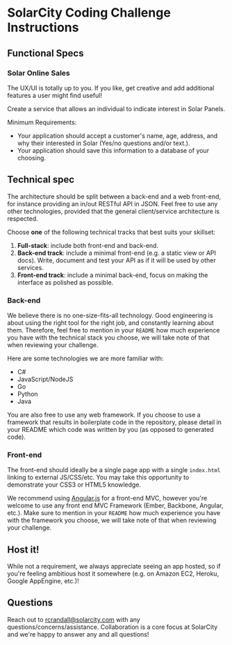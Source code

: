 SolarCity Coding Challenge Instructions
=======================================

Functional Specs
----------------

### Solar Online Sales

The UX/UI is totally up to you. If you like, get creative and add additional
features a user might find useful!

Create a service that allows an individual to indicate interest in Solar Panels.

Minimum Requirements:
* Your application should accept a customer's name, age, address, and why their interested in Solar (Yes/no questions and/or text.).
* Your application should save this information to a database of your choosing.


Technical spec
--------------

The architecture should be split between a back-end and a web front-end, for
instance providing an in/out RESTful API in JSON. Feel free to use any other
technologies, provided that the general client/service architecture is
respected.

Choose **one** of the following technical tracks that best suits your skillset:

1. **Full-stack**: include both front-end and back-end.
2. **Back-end track**: include a minimal front-end (e.g. a static view or API docs). Write, document and test your API as if it will be used by other services.
3. **Front-end track**: include a minimal back-end, focus on making the interface as polished as possible.

### Back-end

We believe there is no one-size-fits-all technology. Good engineering is about
using the right tool for the right job, and constantly learning about them.
Therefore, feel free to mention in your `README` how much experience you have
with the technical stack you choose, we will take note of that when reviewing
your challenge.

Here are some technologies we are more familiar with:

* C#
* JavaScript/NodeJS
* Go
* Python
* Java

You are also free to use any web framework. If you choose to use a framework
that results in boilerplate code in the repository, please detail in your
README which code was written by you (as opposed to generated code).

### Front-end

The front-end should ideally be a single page app with a single `index.html`
linking to external JS/CSS/etc. You may take this opportunity to demonstrate
your CSS3 or HTML5 knowledge.

We recommend using [Angular.js](https://angularjs.org/) for a front-end MVC, however you're welcome to use any front end MVC Framework (Ember, Backbone, Angular, etc.). Make sure to mention in your `README` how much experience you have
with the framework you choose, we will take note of that when reviewing
your challenge.

Host it!
--------

While not a requirement, we always appreciate seeing an app hosted, so if you're feeling ambitious host it somewhere (e.g. on Amazon EC2, Heroku, Google
AppEngine, etc.)!

Questions
---------

Reach out to rcrandall@solarcity.com with any questions/concerns/assistance. Collaboration is a core focus at SolarCity and we're happy to answer any and all questions!